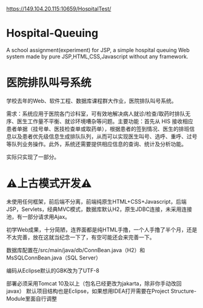 <https://149.104.20.115:10659/HospitalTest/>
# Hospital-Queuing
A school assignment(experiment) for JSP, a simple hospital queuing Web system made by pure JSP,HTML,CSS,Javascript without any framework.

# 医院排队叫号系统
学校去年的Web、软件工程、数据库课程群大作业，医院排队叫号系统。

需求：系统应用于医院各门诊科室，可有效地解决病人就诊/检查/取药时排队无序、医生工作量不平衡、就诊环境嘈杂等问题。主要功能：首先从 HIS 接收相应患者单据（挂号单、医技检查单或取药单），根据患者的签到情况、医生的排班信息以及患者优先级信息生成排队队列，从而可以实现医生叫号、选呼、重呼、过号等队列业务操作。此外，系统还需要提供相应信息的查询、统计及分析功能。

实际只实现了一部分。

# ⚠上古模式开发⚠
未使用任何框架，前后端不分离，前端纯原生HTML+CSS+Javascript，后端JSP，Servlets，经典MVC模式，数据库默认H2，原生JDBC连接，未采用连接池，有一部分请求用Ajax。

初学Web成果，十分简陋，连界面都是纯HTML手撸，一个人手撸了半个月，还是不太完善，放在这就当纪念一下了，有空可能还会来完善一下。

数据库配置在/src/main/java/db/ConnBean.java（H2）和MsSQLConnBean.java（SQL Server）

编码从Eclipse默认的GBK改为了UTF-8

部署必须采用Tomcat 10及以上（包名已经更改为jakarta，除非你手动改回javax） 默认项目结构也是Eclipse，如果想用IDEA打开需要在Project Structure-Module里面自行调整
